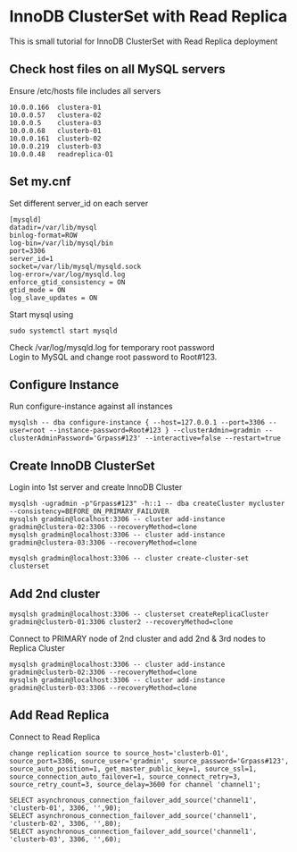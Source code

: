 # InnoDB ClusterSet with Read Replica
This is small tutorial for InnoDB ClusterSet with Read Replica deployment
## Check host files on all MySQL servers
Ensure /etc/hosts file includes all servers
```
10.0.0.166 	clustera-01
10.0.0.57	clustera-02
10.0.0.5	clustera-03
10.0.0.68	clusterb-01
10.0.0.161	clusterb-02
10.0.0.219	clusterb-03
10.0.0.48	readreplica-01
```
## Set my.cnf
Set different server_id on each server 
```
[mysqld]
datadir=/var/lib/mysql
binlog-format=ROW
log-bin=/var/lib/mysql/bin
port=3306
server_id=1
socket=/var/lib/mysql/mysqld.sock
log-error=/var/log/mysqld.log
enforce_gtid_consistency = ON
gtid_mode = ON
log_slave_updates = ON
```
Start mysql using
```
sudo systemctl start mysqld
```
Check /var/log/mysqld.log for temporary root password </br>
Login to MySQL and change root password to Root#123. 
## Configure Instance
Run configure-instance against all instances
```
mysqlsh -- dba configure-instance { --host=127.0.0.1 --port=3306 --user=root --instance-password=Root#123 } --clusterAdmin=gradmin --clusterAdminPassword='Grpass#123' --interactive=false --restart=true
```
## Create InnoDB ClusterSet
Login into 1st server and create InnoDB Cluster
```
mysqlsh -ugradmin -p"Grpass#123" -h::1 -- dba createCluster mycluster --consistency=BEFORE_ON_PRIMARY_FAILOVER
mysqlsh gradmin@localhost:3306 -- cluster add-instance gradmin@clustera-02:3306 --recoveryMethod=clone
mysqlsh gradmin@localhost:3306 -- cluster add-instance gradmin@clustera-03:3306 --recoveryMethod=clone

mysqlsh gradmin@localhost:3306 -- cluster create-cluster-set clusterset
```
## Add 2nd cluster
```
mysqlsh gradmin@localhost:3306 -- clusterset createReplicaCluster gradmin@clusterb-01:3306 cluster2 --recoveryMethod=clone
```
Connect to PRIMARY node of 2nd cluster and add 2nd & 3rd nodes to Replica Cluster
```
mysqlsh gradmin@localhost:3306 -- cluster add-instance gradmin@clusterb-02:3306 --recoveryMethod=clone
mysqlsh gradmin@localhost:3306 -- cluster add-instance gradmin@clusterb-03:3306 --recoveryMethod=clone
```
## Add Read Replica
Connect to Read Replica
```
change replication source to source_host='clusterb-01', source_port=3306, source_user='gradmin', source_password='Grpass#123', source_auto_position=1, get_master_public_key=1, source_ssl=1, source_connection_auto_failover=1, source_connect_retry=3, source_retry_count=3, source_delay=3600 for channel 'channel1';

SELECT asynchronous_connection_failover_add_source('channel1', 'clusterb-01', 3306, '',90);
SELECT asynchronous_connection_failover_add_source('channel1', 'clusterb-02', 3306, '',80);
SELECT asynchronous_connection_failover_add_source('channel1', 'clusterb-03', 3306, '',60);
```

